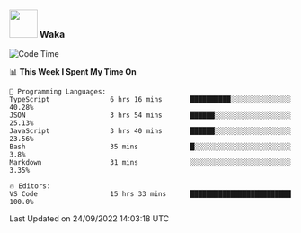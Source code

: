 ### <img src="https://media.giphy.com/media/VgCDAzcKvsR6OM0uWg/giphy.gif" width="50"> Waka

  <!--START_SECTION:waka-->
![Code Time](http://img.shields.io/badge/Code%20Time-890%20hrs%2053%20mins-blue)

📊 **This Week I Spent My Time On** 

```text
💬 Programming Languages: 
TypeScript               6 hrs 16 mins       ██████████░░░░░░░░░░░░░░░   40.28% 
JSON                     3 hrs 54 mins       ██████░░░░░░░░░░░░░░░░░░░   25.13% 
JavaScript               3 hrs 40 mins       ██████░░░░░░░░░░░░░░░░░░░   23.56% 
Bash                     35 mins             █░░░░░░░░░░░░░░░░░░░░░░░░   3.8% 
Markdown                 31 mins             ░░░░░░░░░░░░░░░░░░░░░░░░░   3.35%

🔥 Editors: 
VS Code                  15 hrs 33 mins      █████████████████████████   100.0%

```


 Last Updated on 24/09/2022 14:03:18 UTC
<!--END_SECTION:waka-->
